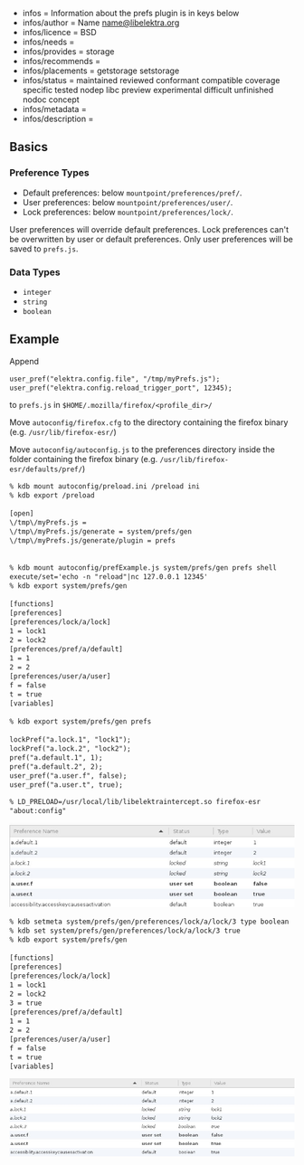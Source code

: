 - infos = Information about the prefs plugin is in keys below
- infos/author = Name <name@libelektra.org>
- infos/licence = BSD
- infos/needs =
- infos/provides = storage
- infos/recommends =
- infos/placements = getstorage setstorage
- infos/status = maintained reviewed conformant compatible coverage specific tested nodep libc preview experimental difficult unfinished nodoc concept 
- infos/metadata =
- infos/description =

## Basics ##

### Preference Types ###

- Default preferences: below `mountpoint/preferences/pref/`.
- User preferences: below `mountpoint/preferences/user/`.
- Lock preferences: below `mountpoint/preferences/lock/`.

User preferences will override default preferences. Lock preferences can't be overwritten by user or default preferences. 
Only user preferences will be saved to `prefs.js`.

### Data Types ###

- `integer`
- `string`
- `boolean`


## Example ##

Append
```
user_pref("elektra.config.file", "/tmp/myPrefs.js");
user_pref("elektra.config.reload_trigger_port", 12345);
```
to `prefs.js` in `$HOME/.mozilla/firefox/<profile_dir>/`

Move `autoconfig/firefox.cfg` to the directory containing the firefox binary (e.g. `/usr/lib/firefox-esr/`)

Move `autoconfig/autoconfig.js` to the preferences directory inside the folder containing the firefox binary (e.g. `/usr/lib/firefox-esr/defaults/pref/`)


```
% kdb mount autoconfig/preload.ini /preload ini
% kdb export /preload

[open]
\/tmp\/myPrefs.js =
\/tmp\/myPrefs.js/generate = system/prefs/gen
\/tmp\/myPrefs.js/generate/plugin = prefs


% kdb mount autoconfig/prefExample.js system/prefs/gen prefs shell execute/set='echo -n "reload"|nc 127.0.0.1 12345'
% kdb export system/prefs/gen

[functions]
[preferences]
[preferences/lock/a/lock]
1 = lock1
2 = lock2
[preferences/pref/a/default]
1 = 1
2 = 2
[preferences/user/a/user]
f = false
t = true
[variables]

% kdb export system/prefs/gen prefs

lockPref("a.lock.1", "lock1");
lockPref("a.lock.2", "lock2");
pref("a.default.1", 1);
pref("a.default.2", 2);
user_pref("a.user.f", false);
user_pref("a.user.t", true);
```

```
% LD_PRELOAD=/usr/local/lib/libelektraintercept.so firefox-esr "about:config"
```

![about:config before](./autoconfig/config_1.jpg)
```
% kdb setmeta system/prefs/gen/preferences/lock/a/lock/3 type boolean
% kdb set system/prefs/gen/preferences/lock/a/lock/3 true
% kdb export system/prefs/gen

[functions]
[preferences]
[preferences/lock/a/lock]
1 = lock1
2 = lock2
3 = true
[preferences/pref/a/default]
1 = 1
2 = 2
[preferences/user/a/user]
f = false
t = true
[variables]
```
![about:config after](./autoconfig/config_2.jpg)



